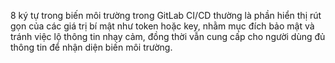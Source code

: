 8 ký tự trong biến môi trường trong GitLab CI/CD thường là phần hiển thị rút gọn của các giá trị bí mật như token hoặc key, nhằm mục đích bảo mật và tránh việc lộ thông tin nhạy cảm, đồng thời vẫn cung cấp cho người dùng đủ thông tin để nhận diện biến môi trường.